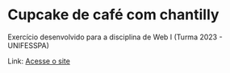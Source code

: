 # Cupcake de café com chantilly

Exercício desenvolvido para a disciplina de Web I (Turma 2023 - UNIFESSPA)

Link: <a href="https://andresantosds.github.io/cupcake-de-cafe-com-chantilly/" target="_blank">Acesse o site</a>
